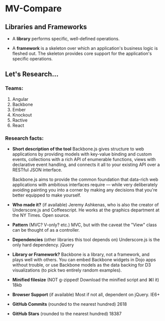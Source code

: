 # MV-Compare

## Libraries and Frameworks

- A **library** performs specific, well-defined operations.

- A **framework** is a skeleton over which an application's business logic is fleshed out. The skeleton provides core support for the application's specific operations.

## Let's Research…

### Teams:

1. Angular
2. Backbone
3. Ember
4. Knockout
5. Ractive
6. React

### Research facts:

- **Short description of the tool**
  Backbone.js gives structure to web applications by providing models with key-value binding and custom events, collections with a rich API of enumerable functions, views with declarative event handling, and connects it all to your existing API over a RESTful JSON interface.

   Backbone.js aims to provide the common foundation that data-rich web applications with ambitious interfaces require — while very deliberately avoiding painting you into a corner by making any decisions that you're better equipped to make yourself.

- **Who made it?** (if available)
  Jeremy Ashkenas, who is also the creator of Underscore.js and Coffeescript. He works at the graphics department at the NY Times. Open source.

- **Pattern** (MVC? V-only? etc.)
  MVC, but with the caveat the "View" class can be thought of as a controller.

- **Dependencies** (other libraries this tool depends on)
  Underscore.js is the only hard dependency.
  jQuery

- **Library or Framework?**
  Backbone is a library, not a framework, and plays well with others. You can embed Backbone widgets in Dojo apps without trouble, or use Backbone models as the data backing for D3 visualizations (to pick two entirely random examples).

- **Minified filesize** (NOT g-zipped! Download the minified script and ⌘I it)
    18kb

- **Browser Support** (if available)
  Most if not all, dependent on jQuery. IE6+

- **GitHub Commits** (rounded to the nearest hundred)
  2618

- **GitHub Stars** (rounded to the nearest hundred)
  18387
